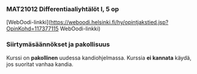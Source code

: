 ### MAT21012 Differentiaaliyhtälöt I, 5 op

[WebOodi-linkki](https://weboodi.helsinki.fi/hy/opintjakstied.jsp?OpinKohd=117377115 WebOodi-linkki)

### Siirtymäsäännökset ja pakollisuus

Kurssi on **pakollinen** uudessa kandiohjelmassa. Kurssia **ei kannata** käydä, jos suoritat vanhaa kandia. 